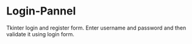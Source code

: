 # Login-Pannel
Tkinter login and register form. Enter username and password and then validate it using login form.
